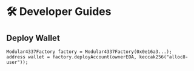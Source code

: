 # 🛠️ Developer Guides

## Deploy Wallet

```solidity
Modular4337Factory factory = Modular4337Factory(0x0e16a3...);
address wallet = factory.deployAccount(ownerEOA, keccak256("alloc8-user"));
